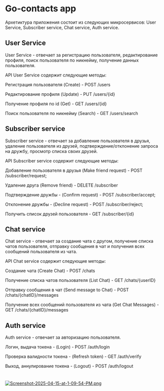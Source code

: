 # Go-contacts app

Архетиктура приложения состоит из следующих микросервисов:
User Service, Subscriber service, Chat service, Auth service.

## User Service

User Service - отвечает за регистрацию пользователя, редактирование профиля,
поиск пользователя по никнейму, получение данных пользователя.

API User Service содержит следующие методы:

Регистрация пользователя (Create) - POST /users

Редактирование профиля (Update) - PUT /users/{id}

Получение профиля по id (Get) - GET /users/{id}

Поиск пользователя по никнейму (Search) - GET /users/search

## Subscriber service

Subscriber service - отвечает за добавление пользователя в друзья,
удаление пользователя из друзей, подтверждение/отклонение запроса
на дружбу, просмотр списка своих друзей.

API Subscriber service содержит следующие методы:

Добавление пользователя в друзья (Make friend request) - POST /subscriber/request;

Удаление друга (Remove friend) - DELETE /subscriber

Подтверждение дружбы - (Confirm request) - POST /subscriber/accept;

Отклонение дружбы - (Decline request) - POST /subscriber/reject;

Получить список друзей пользователя - GET /subscriber/{id}

## Chat service

Chat service - отвечает за создание чата с другом, получение списка
чатов пользователя, отправку сообщения в чат и получения всех сообщений
пользователя из чата.

API Chat service содержит следующие методы:

Создание чата (Create Chat) - POST /chats

Получение списка чатов пользователя (List Chat) - GET /chats/{userID}

Отправку сообщения в чат (Send message to Chat) - POST /chats/{chatID}/messages

Получение всех сообщений пользователя из чата (Get Chat Messages) - GET /chats/{chatID}/messages

## Auth service

Auth service - отвечает за авторизацию пользователя.

Логин, выдача токена - (Login) - POST /auth/login

Проверка валидности токена - (Refresh token) - GET /auth/verify

Выход, аннулирование токена - (Logout) - POST /auth/logout

#

[![Screenshot-2025-04-15-at-1-09-54-PM.png](https://i.postimg.cc/5tL8tNdv/Screenshot-2025-04-15-at-1-09-54-PM.png)](https://postimg.cc/NyGKJt0f)
